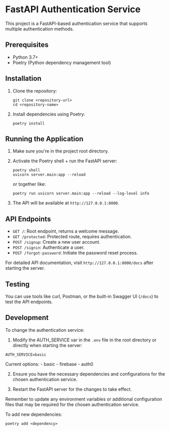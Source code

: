 # FastAPI Authentication Service

This project is a FastAPI-based authentication service that supports multiple authentication methods.

## Prerequisites

- Python 3.7+
- Poetry (Python dependency management tool)

## Installation

1. Clone the repository:

   ```
   git clone <repository-url>
   cd <repository-name>
   ```

2. Install dependencies using Poetry:
   ```
   poetry install
   ```

## Running the Application

1. Make sure you're in the project root directory.

2. Activate the Poetry shell + run the FastAPI server:

   ```
   poetry shell
   uvicorn server.main:app --reload
   ```

   or together like:

   ```
   poetry run uvicorn server.main:app --reload --log-level info
   ```

3. The API will be available at `http://127.0.0.1:8000`.

## API Endpoints

- `GET /`: Root endpoint, returns a welcome message.
- `GET /protected`: Protected route, requires authentication.
- `POST /signup`: Create a new user account.
- `POST /signin`: Authenticate a user.
- `POST /forgot-password`: Initiate the password reset process.

For detailed API documentation, visit `http://127.0.0.1:8000/docs` after starting the server.

## Testing

You can use tools like curl, Postman, or the built-in Swagger UI (`/docs`) to test the API endpoints.

## Development

To change the authentication service:

1. Modify the AUTH_SERVICE var in the `.env` file in the root directory or directly when starting the server:

```
AUTH_SERVICE=basic
```

Current options: - basic - firebase - auth0

2. Ensure you have the necessary dependencies and configurations for the chosen authentication service.

3. Restart the FastAPI server for the changes to take effect.

Remember to update any environment variables or additional configuration files that may be required for the chosen authentication service.

To add new dependencies:

```
poetry add <dependency>
```
